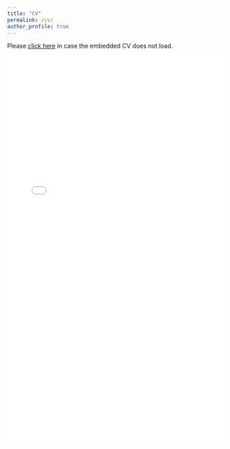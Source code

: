 ```yaml
---
title: "CV"
permalink: /cv/
author_profile: true
---
```


Please [click here](http://manavsinghal157.github.io/files/Manav_Singhal_CV_Jan_25.pdf) in case the embedded CV does not load.  
<iframe width="100%" height="900px" frameborder="0" scrolling="yes" class="embed-responsive-item" src="/files/Manav_Singhal_CV_Jan_25.pdf" allowfullscreen></iframe>